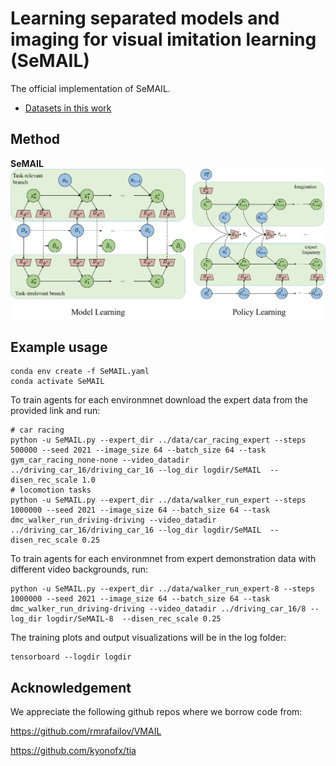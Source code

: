 # Learning separated models and imaging for visual imitation learning (SeMAIL)
The official implementation of SeMAIL.

- [Datasets in this work][data]

[data]: https://drive.google.com/drive/folders/1iI3fFvDEeOAx52idH0IF1yX8jIVuBhDw?usp=share_link

## Method

**SeMAIL**
![SeMAIL](./images/SeMAIL.png)


## Example usage


```
conda env create -f SeMAIL.yaml
conda activate SeMAIL
```

To train agents for each environmnet download the expert data from the provided link and run:

```
# car racing
python -u SeMAIL.py --expert_dir ../data/car_racing_expert --steps 500000 --seed 2021 --image_size 64 --batch_size 64 --task gym_car_racing_none-none --video_datadir ../driving_car_16/driving_car_16 --log_dir logdir/SeMAIL  --disen_rec_scale 1.0
# locomotion tasks
python -u SeMAIL.py --expert_dir ../data/walker_run_expert --steps 1000000 --seed 2021 --image_size 64 --batch_size 64 --task dmc_walker_run_driving-driving --video_datadir ../driving_car_16/driving_car_16 --log_dir logdir/SeMAIL  --disen_rec_scale 0.25
```

To train agents for each environmnet from expert demonstration data with different video backgrounds, run:

```
python -u SeMAIL.py --expert_dir ../data/walker_run_expert-8 --steps 1000000 --seed 2021 --image_size 64 --batch_size 64 --task dmc_walker_run_driving-driving --video_datadir ../driving_car_16/8 --log_dir logdir/SeMAIL-8  --disen_rec_scale 0.25

```

The training plots and output visualizations will be in the log folder:

```
tensorboard --logdir logdir
```

## Acknowledgement

We appreciate the following github repos where we borrow code from:

https://github.com/rmrafailov/VMAIL

https://github.com/kyonofx/tia